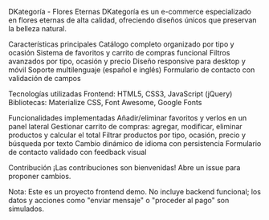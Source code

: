 DKategoría - Flores Eternas
DKategoría es un e-commerce especializado en flores eternas de alta calidad, ofreciendo diseños únicos que preservan la belleza natural.

Características principales
Catálogo completo organizado por tipo y ocasión
Sistema de favoritos y carrito de compras funcional
Filtros avanzados por tipo, ocasión y precio
Diseño responsive para desktop y móvil
Soporte multilenguaje (español e inglés)
Formulario de contacto con validación de campos

Tecnologías utilizadas
Frontend: HTML5, CSS3, JavaScript (jQuery)
Bibliotecas: Materialize CSS, Font Awesome, Google Fonts

Funcionalidades implementadas
Añadir/eliminar favoritos y verlos en un panel lateral
Gestionar carrito de compras: agregar, modificar, eliminar productos y calcular el total
Filtrar productos por tipo, ocasión, precio y búsqueda por texto
Cambio dinámico de idioma con persistencia
Formulario de contacto validado con feedback visual

Contribución
¡Las contribuciones son bienvenidas! Abre un issue para proponer cambios.

Nota: Este es un proyecto frontend demo. No incluye backend funcional; los datos y acciones como "enviar mensaje" o "proceder al pago" son simulados.
